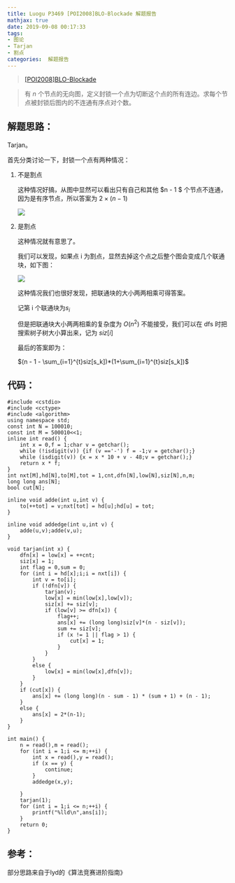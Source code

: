 ```yaml
---
title: Luogu P3469 [POI2008]BLO-Blockade 解题报告
mathjax: true
date: 2019-09-08 00:17:33
tags:
- 图论
- Tarjan
- 割点
categories:  解题报告
---
```


> [[POI2008]BLO-Blockade](<https://www.luogu.org/problem/P3469>)

> 有 $n$ 个节点的无向图，定义封锁一个点为切断这个点的所有连边。求每个节点被封锁后图内的不连通有序点对个数。

<!-- more -->
## 解题思路：

Tarjan。

首先分类讨论一下，封锁一个点有两种情况：

1. 不是割点

   这种情况好搞，从图中显然可以看出只有自己和其他 $n - 1 $ 个节点不连通，因为是有序节点，所以答案为 $2 \times (n-1)$

   ![](https://s2.ax1x.com/2019/09/08/n3Muo8.png)

2. 是割点

   这种情况就有意思了。

   我们可以发现，如果点 i 为割点，显然去掉这个点之后整个图会变成几个联通块，如下图：

   ![](https://s2.ax1x.com/2019/09/08/n3MWFO.png)

   这种情况我们也很好发现，把联通块的大小两两相乘可得答案。

   记第 i 个联通块为$s_i$

   但是把联通块大小两两相乘的复杂度为 $O(n^2)$ 不能接受，我们可以在 dfs 时把搜索树子树大小算出来，记为 $siz[i]$

   最后的答案即为： 

   $(n - 1 - \sum_{i=1}^{t}siz[s_k])*(1+\sum_{i=1}^{t}siz[s_k])$ 

## 代码：

```cp
#include <cstdio>
#include <cctype>
#include <algorithm>
using namespace std;
const int N = 100010;
const int M = 500010<<1;
inline int read() {
	int x = 0,f = 1;char v = getchar();
	while (!isdigit(v)) {if (v =='-') f = -1;v = getchar();}
	while (isdigit(v)) {x = x * 10 + v - 48;v = getchar();}
	return x * f;
}
int nxt[M],hd[N],to[M],tot = 1,cnt,dfn[N],low[N],siz[N],n,m;
long long ans[N];
bool cut[N];

inline void adde(int u,int v) {
	to[++tot] = v;nxt[tot] = hd[u];hd[u] = tot;
}

inline void addedge(int u,int v) {
	adde(u,v);adde(v,u);
}

void tarjan(int x) {
	dfn[x] = low[x] = ++cnt;
	siz[x] = 1;
	int flag = 0,sum = 0;
	for (int i = hd[x];i;i = nxt[i]) {
		int v = to[i];
		if (!dfn[v]) {
			tarjan(v);
			low[x] = min(low[x],low[v]);
			siz[x] += siz[v];
			if (low[v] >= dfn[x]) {
				flag++;
				ans[x] += (long long)siz[v]*(n - siz[v]);
				sum += siz[v];
				if (x != 1 || flag > 1) {
					cut[x] = 1;
				}
			}
		}	
		else {
			low[x] = min(low[x],dfn[v]);
		}
	}
	if (cut[x]) {
		ans[x] += (long long)(n - sum - 1) * (sum + 1) + (n - 1);
	}
	else {
		ans[x] = 2*(n-1);
	}
}

int main() {
	n = read(),m = read();
	for (int i = 1;i <= m;++i) {
		int x = read(),y = read();
		if (x == y) {
			continue;
		}
		addedge(x,y);
		
	}
	tarjan(1);
	for (int i = 1;i <= n;++i) {
		printf("%lld\n",ans[i]);
	}
	return 0;
}
```

## 参考：

部分思路来自于lyd的《算法竞赛进阶指南》

